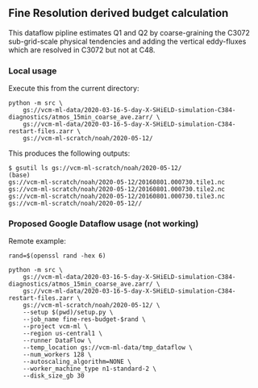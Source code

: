 ## Fine Resolution derived budget calculation

This dataflow pipline estimates Q1 and Q2 by coarse-graining the C3072 sub-grid-scale physical tendencies and adding the
vertical eddy-fluxes which are resolved in C3072 but not at C48.

### Local usage

Execute this from the current directory:

    python -m src \
        gs://vcm-ml-data/2020-03-16-5-day-X-SHiELD-simulation-C384-diagnostics/atmos_15min_coarse_ave.zarr/ \
        gs://vcm-ml-data/2020-03-16-5-day-X-SHiELD-simulation-C384-restart-files.zarr \
        gs://vcm-ml-scratch/noah/2020-05-12/


This produces the following outputs:
```
$ gsutil ls gs://vcm-ml-scratch/noah/2020-05-12/                                                                                                                                                                                                                       (base)
gs://vcm-ml-scratch/noah/2020-05-12/20160801.000730.tile1.nc
gs://vcm-ml-scratch/noah/2020-05-12/20160801.000730.tile2.nc
gs://vcm-ml-scratch/noah/2020-05-12/20160801.000730.tile3.nc
gs://vcm-ml-scratch/noah/2020-05-12//
```


### Proposed Google Dataflow  usage (not working)

Remote example:

    rand=$(openssl rand -hex 6)

    python -m src \
        gs://vcm-ml-data/2020-03-16-5-day-X-SHiELD-simulation-C384-diagnostics/atmos_15min_coarse_ave.zarr/ \
        gs://vcm-ml-data/2020-03-16-5-day-X-SHiELD-simulation-C384-restart-files.zarr \
        gs://vcm-ml-scratch/noah/2020-05-12/ \
        --setup $(pwd)/setup.py \
        --job_name fine-res-budget-$rand \
        --project vcm-ml \
        --region us-central1 \
        --runner DataFlow \
        --temp_location gs://vcm-ml-data/tmp_dataflow \
        --num_workers 128 \
        --autoscaling_algorithm=NONE \
        --worker_machine_type n1-standard-2 \
        --disk_size_gb 30

